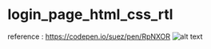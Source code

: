 # login_page_html_css_rtl
reference : https://codepen.io/suez/pen/RpNXOR
![alt text](http://uupload.ir/files/qs7_readme.jpg)
